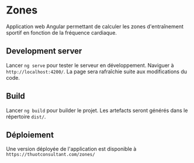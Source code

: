 # Zones

Application web Angular permettant de calculer les zones d'entraînement sportif en fonction de la fréquence cardiaque.

## Development server

Lancer `ng serve` pour tester le serveur en développement. Naviguer à `http://localhost:4200/`. La page sera rafraîchie
suite aux modifications du code.

## Build

Lancer `ng build` pour builder le projet. Les artefacts seront générés dans le répertoire `dist/`.

## Déploiement

Une version déployée de l'application est disponible à `https://thuotconsultant.com/zones/`

